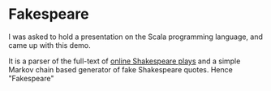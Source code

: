 # Fakespeare

I was asked to hold a presentation on the Scala programming language, and came up with this demo. 

It is a parser of the full-text of [online Shakespeare plays](http://shakespeare.mit.edu/index.html) and a simple Markov chain based generator of fake Shakespeare quotes. Hence "Fakespeare"
